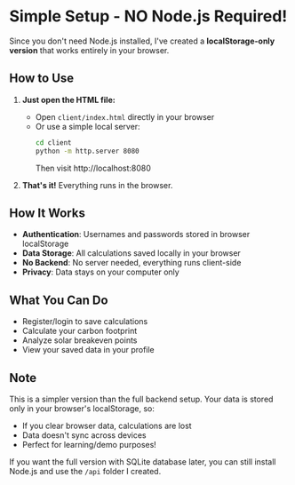 # Simple Setup - NO Node.js Required!

Since you don't need Node.js installed, I've created a **localStorage-only version** that works entirely in your browser.

## How to Use

1. **Just open the HTML file:**
   - Open `client/index.html` directly in your browser
   - Or use a simple local server:
     ```bash
     cd client
     python -m http.server 8080
     ```
     Then visit http://localhost:8080

2. **That's it!** Everything runs in the browser.

## How It Works

- **Authentication**: Usernames and passwords stored in browser localStorage
- **Data Storage**: All calculations saved locally in your browser
- **No Backend**: No server needed, everything runs client-side
- **Privacy**: Data stays on your computer only

## What You Can Do

- Register/login to save calculations
- Calculate your carbon footprint
- Analyze solar breakeven points  
- View your saved data in your profile

## Note

This is a simpler version than the full backend setup. Your data is stored only in your browser's localStorage, so:
- If you clear browser data, calculations are lost
- Data doesn't sync across devices
- Perfect for learning/demo purposes!

If you want the full version with SQLite database later, you can still install Node.js and use the `/api` folder I created.

